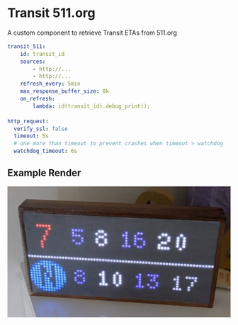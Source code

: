 # Transit 511.org

A custom component to retrieve Transit ETAs from 511.org

```yaml
transit_511:
    id: transit_id
    sources:
        - http://...
        - http://...
    refresh_every: 5min
    max_response_buffer_size: 8k
    on_refresh:
        lambda: id(transit_id).debug_print();

http_request:
  verify_ssl: false
  timeout: 5s
  # one more than timeout to prevent crashes when timeout > watchdog
  watchdog_timeout: 6s
```

## Example Render

![transit_511 screenshot](511_matrix.webp)
